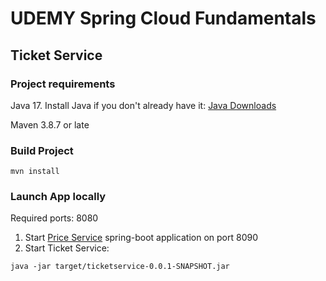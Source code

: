 # UDEMY Spring Cloud Fundamentals
## Ticket Service

### Project requirements

Java 17. Install Java if you don't already have
it: [Java Downloads](https://www.oracle.com/java/technologies/downloads/)

Maven 3.8.7 or late

### Build Project

  ```
  mvn install
  ```

### Launch App locally

Required ports: 8080

1. Start [Price Service](https://github.com/art-sov/PriceService) spring-boot application on port 8090
2. Start Ticket Service:
```
java -jar target/ticketservice-0.0.1-SNAPSHOT.jar
```
